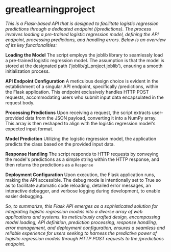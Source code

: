 # greatlearningproject
*This is a Flask-based API that is designed to facilitate logistic regression predictions through a dedicated endpoint (/predictions). The process involves loading a pre-trained logistic regression model, defining the API endpoint, processing predictions, and handling errors. Below is an overview of its key functionalities:*

**Loading the Model**
  The script employs the joblib library to seamlessly load a pre-trained logistic regression model. The assumption is that the model is stored at the designated path ('joblib/gl_project.joblib'), ensuring a smooth initialization process.
  
**API Endpoint Configuration**
  A meticulous design choice is evident in the establishment of a singular API endpoint, specifically /predictions, within the Flask application. This endpoint exclusively handles HTTP POST requests, accommodating users who submit input data encapsulated in the request body.
  
**Processing Predictions**
 Upon receiving a request, the script extracts user-provided data from the JSON payload, converting it into a NumPy array. This array is then reshaped to align with the logistic regression model's expected input format.
 
**Model Prediction**
  Utilizing the logistic regression model, the application predicts the class based on the provided input data.
  
**Response Handling**
  The script responds to HTTP requests by conveying the model's predictions as a simple string within the HTTP response, and then returns the predictions as a `Response`
  
**Deployment Configuration**
  Upon execution, the Flask application runs, making the API accessible. The debug mode is intentionally set to True so as to facilitate automatic code reloading, detailed error messages, an interactive debugger, and verbose logging during development, to enable easier debugging.
  
*So, to summarize, this Flask API emerges as a sophisticated solution for integrating logistic regression models into a diverse array of web applications and systems. Its meticulously crafted design, encompassing model loading, API definition, prediction processing, response handling, error management, and deployment configuration, ensures a seamless and reliable experience for users seeking to harness the predictive power of logistic regression models through HTTP POST requests to the /predictions endpoi*nt.
